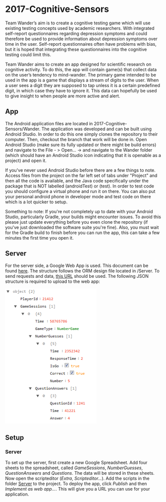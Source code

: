 # 2017-Cognitive-Sensors
Team Wander’s aim is to create a cognitive testing game which will use existing testing concepts used by academic researchers. With integrated self-report questionnaires regarding depression symptoms and could therefore be used to provide information about depression symptoms over time in the user. Self-report questionnaires often have problems with bias, but it is hoped that integrating these questionnaires into the cognitive testing could limit this.

Team Wander aims to create an app designed for scientific research on cognitive activity. To do this, the app will contain game(s) that collect data on the user’s tendency to mind-wander. The primary game intended to be used in the app is a game that displays a stream of digits to the user. When a user sees a digit they are supposed to tap unless it is a certain predefined digit, in which case they have to ignore it. This data can hopefully be used to give insight to when people are more active and alert.

## App
The Android application files are located in 2017-Cognitive-Sensors/Wander. The application was developed and can be built using Android Studio.  In order to do this one simply clones the repository to their computer.  Then, checkout the branch that work will be done in.  Open Android Studio (make sure its fully updated or there might be build errors) and navigate to the File - > Open... -> and navigate to the Wander folder (which should have an Android Studio icon indicating that it is openable as a project) and open it.

If you've never used Android Studio before there are a few things to note.  Access files from the project on the far left set of tabs under "Project" and then all the code is available, and the Java code specifically under the package that is NOT labelled (androidTest) or (test).  In order to test code you should configure a virtual phone and run it on there.  You can also put your personal android phone in developer mode and test code on there which is a lot quicker to setup.

Something to note: If you're not completely up to date with your Android Studio, particularly Gradle, your builds might encounter issues.  To avoid this please just update everything before you even clone the repository (if you've just downloaded the software suite you're fine).  Also, you must wait for the Gradle build to finish before you can run the app, this can take a few minutes the first time you open it.

## Server
For the server side, a Google Web App is used. This document can be found [here](https://docs.google.com/spreadsheets/d/11B4swCBJJOPQxJuCC7GZ-atJyUtk2wHHVclxLwEtkOI/edit#gid=978512187). The structure follows the ORM design file located in /Server. To send requests and data, [this URL](https://script.google.com/macros/s/AKfycbxvbf-dg4ZYc-vFpCCygBgsPpcHl7G31kMmouhhbA6pO-2luQk/exec) should be used. The following JSON structure is required to upload to the web app: 

![JSON structure accepted by web app. This is also available in the architecture document.](Server/JSON_structure.png)

## Setup

### Server
To set up the server, first create a new Google Spreadsheet. Add four sheets to the spreadsheet, called *GameSessions*, *NumberGuesses*, *QuestionAnswers* and *Questions*. The data will be stored in these sheets. Now open the scripteditor (*Extra*, *Scripteditor…*). Add the scripts in the folder [Server](Server) to the project. To deploy the app, click *Publish* and then *Implement as web app…*. This will give you a URL you can use for your application.

